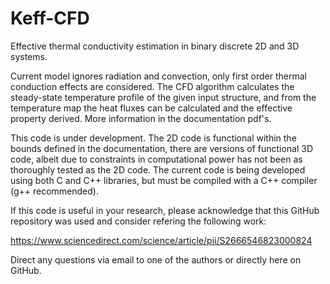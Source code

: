 # Keff-CFD
Effective thermal conductivity estimation in binary discrete 2D and 3D systems.

Current model ignores radiation and convection, only first order thermal conduction effects are considered. The CFD algorithm calculates the steady-state temperature profile of the given input structure, and from the temperature map the heat fluxes can be calculated and the effective property derived. More information in the documentation pdf's.

This code is under development. The 2D code is functional within the bounds defined in the documentation, there are versions of functional 3D code, albeit due to constraints in computational power has not been as thoroughly tested as the 2D code. The current code is being developed using both C and C++ libraries, but must be compiled with a C++ compiler (g++ recommended).

If this code is useful in your research, please acknowledge that this GitHub repository was used and consider refering the following work:

https://www.sciencedirect.com/science/article/pii/S2666546823000824

Direct any questions via email to one of the authors or directly here on GitHub.
